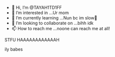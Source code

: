 - 👋 Hi, I’m @TAYAH1TD1FF
- 👀 I’m interested in ...Ur mom
- 🌱 I’m currently learning ...Nun bc im slow🤩
- 💞️ I’m looking to collaborate on ...bihh idk
- 📫 How to reach me ...noone can reach me at all!
<!---
TAYAH1TD1FF/TAYAH1TD1FF is a ✨ special ✨ repository because its `README.md` (this file) appears on your GitHub profile.
You can click the Preview link to take a look at your changes.
--->                       STFU                               HAAAAAAAAAAAAH
ily babes

